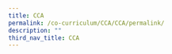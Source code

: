 ```yaml
---
title: CCA
permalink: /co-curriculum/CCA/CCA/permalink/
description: ""
third_nav_title: CCA
---
```

